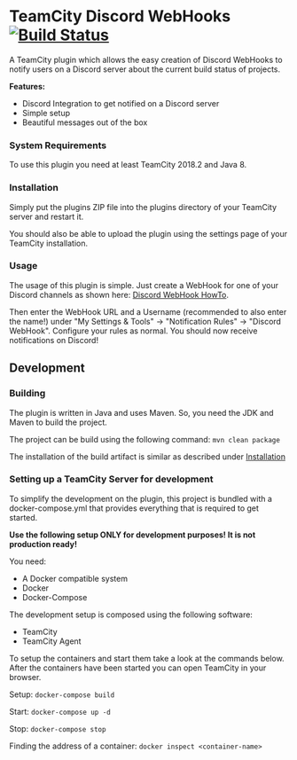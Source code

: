 # TeamCity Discord WebHooks [![Build Status](https://travis-ci.org/pascal-zarrad/tc-discord-webhooks.svg?branch=master)](https://travis-ci.org/pascal-zarrad/tc-discord-webhooks)

A TeamCity plugin which allows the easy creation of Discord WebHooks to notify users on a Discord server about the current build status of projects.

**Features:**
 - Discord Integration to get notified on a Discord server
 - Simple setup
 - Beautiful messages out of the box

### System Requirements
To use this plugin you need at least TeamCity 2018.2 and Java 8.

### Installation
Simply put the plugins ZIP file into the plugins directory of your TeamCity server and restart it.
 
You should also be able to upload the plugin using the settings page of your TeamCity installation.

### Usage

The usage of this plugin is simple. 
Just create a WebHook for one of your Discord channels as shown here: [Discord WebHook HowTo](https://support.discordapp.com/hc/en-us/articles/228383668-Intro-to-Webhooks).

Then enter the WebHook URL and a Username (recommended to also enter the name!) under "My Settings & Tools" -> "Notification Rules" -> "Discord WebHook".
Configure your rules as normal. You should now receive notifications on Discord!

## Development

### Building
The plugin is written in Java and uses Maven. So, you need the JDK and Maven to build the project.

The project can be build using the following command: ```mvn clean package```

The installation of the build artifact is similar as described under [Installation](#Installation)

### Setting up a TeamCity Server for development
To simplify the development on the plugin, this project is bundled with a docker-compose.yml that provides
everything that is required to get started. 

**Use the following setup ONLY for development purposes! It is not production ready!**

You need:
 - A Docker compatible system
 - Docker
 - Docker-Compose
 
The development setup is composed using the following software:
 - TeamCity
 - TeamCity Agent
 
To setup the containers and start them take a look at the commands below.
After the containers have been started you can open TeamCity in your browser.

Setup:
```docker-compose build```

Start:
```docker-compose up -d```

Stop:
```docker-compose stop```

Finding the address of a container:
```docker inspect <container-name>``` 
